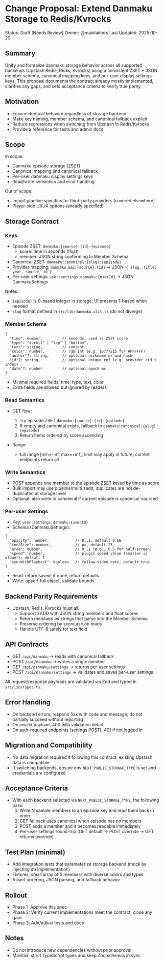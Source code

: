 # Change Proposal: Extend Danmaku Storage to Redis/Kvrocks

Status: Draft (Needs Review)
Owner: @maintainers
Last Updated: 2025-10-20

## Summary

Unify and formalize danmaku storage behavior across all supported backends (Upstash Redis, Redis, Kvrocks) using a consistent ZSET + JSON member schema, canonical mapping keys, and per-user display settings keys. This proposal documents the contract already mostly implemented, clarifies any gaps, and sets acceptance criteria to verify true parity.

## Motivation

- Ensure identical behavior regardless of storage backend
- Make key naming, member schema, and canonical fallback explicit
- Reduce regressions when switching from Upstash to Redis/Kvrocks
- Provide a reference for tests and admin docs

## Scope

In scope:

- Danmaku episode storage (ZSET)
- Canonical mapping and canonical fallback
- Per-user danmaku display settings keys
- Read/write semantics and error handling

Out of scope:

- Import pipeline specifics for third-party providers (covered elsewhere)
- Player-side UI/UX options (already specified)

## Storage Contract

### Keys

- Episode ZSET: `danmaku:{source}:{id}:{episode}`
  - score: time in seconds (float)
  - member: JSON string conforming to Member Schema
- Canonical ZSET: `danmaku:canonical:{slug}:{episode}`
- Provider mapping: `danmaku:map:{source}:{id}` → JSON: `{ slug, title, year, source, id }`
- Per-user settings: `user:settings:danmaku:{userId}` → JSON DanmakuSettings

Notes:

- `{episode}` is 0-based integer in storage; UI presents 1-based when needed
- `slug` format defined in `src/lib/danmaku.util.ts` (do not diverge)

### Member Schema

```
{
  "time": number,         // seconds, used as ZSET score
  "type": "scroll" | "top" | "bottom",
  "text": string,         // content
  "color": number,        // rgb int (e.g. 16777215 for #FFFFFF)
  "author"?: string,      // optional nickname or uid hash
  "id"?: string,          // optional unique ref (e.g. provider cid + index)
  "date"?: number         // optional epoch ms
}
```

- Minimal required fields: time, type, text, color
- Extra fields are allowed but ignored by readers

### Read Semantics

- GET flow:

  1. Try episode ZSET `danmaku:{source}:{id}:{episode}`
  2. If empty and canonical exists, fallback to `danmaku:canonical:{slug}:{episode}`
  3. Return items ordered by score ascending

- Range:
  - full range [min=-inf, max=+inf], limit may apply in future; current endpoints return all

### Write Semantics

- POST appends one member to the episode ZSET keyed by time as score
- Bulk import may use pipeline/multi zadd; duplicates are not de-duplicated at storage level
- Optional: also write to canonical if current episode is canonical-sourced

### Per-user Settings

- Key: `user:settings:danmaku:{userId}`
- Schema (DanmakuSettings):

```
{
  "opacity": number,            // 0..1, default 0.66
  "fontSize": number,           // px, default 25
  "area": number,               // 0..1 (e.g., 0.5 for half-screen)
  "speed": number,              // plugin speed value (smaller is slower); default 7
  "syncWithPlayback": boolean   // follow video rate; default true
}
```

- Read: return saved; if none, return defaults
- Write: upsert full object, validate bounds

## Backend Parity Requirements

- Upstash, Redis, Kvrocks must all:
  - Support ZADD with JSON string members and float scores
  - Return members as strings that parse into the Member Schema
  - Preserve ordering by score asc on reads
  - Handle UTF-8 safely for text field

## API Contracts

- GET `/api/danmaku` → reads with canonical fallback
- POST `/api/danmaku` → writes a single member
- GET `/api/danmaku/settings` → returns per-user settings
- POST `/api/danmaku/settings` → validates and saves per-user settings

All request/response payloads are validated via Zod and typed in `src/lib/types.ts`.

## Error Handling

- On backend errors, respond 5xx with code and message; do not partially succeed without reporting
- On invalid payload, 400 with validation detail
- On auth-required endpoints (settings POST), 401 if not logged in

## Migration and Compatibility

- No data migration required if following this contract; existing Upstash data is compatible
- If switching backends, ensure env `NEXT_PUBLIC_STORAGE_TYPE` is set and credentials are configured

## Acceptance Criteria

- With each backend selected via `NEXT_PUBLIC_STORAGE_TYPE`, the following pass:
  1. Write N sample members to an episode key and read them back in order
  2. GET fallback uses canonical when episode has no members
  3. POST adds a member and it becomes readable immediately
  4. Per-user settings round-trip (GET default → POST override → GET returns override)

## Test Plan (minimal)

- Add integration tests that parameterize storage backend (mock by injecting db implementation)
- Fixtures: small array of 5 members with diverse colors and types
- Assert ordering, JSON parsing, and fallback behavior

## Rollout

- Phase 1: Approve this spec
- Phase 2: Verify current implementations meet the contract; close any gaps
- Phase 3: Add/adjust tests and docs

## Notes

- Do not introduce new dependencies without prior approval
- Maintain strict TypeScript types and keep Zod schemas in sync
